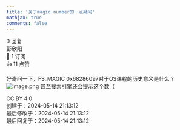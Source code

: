 ```yaml
---
title: '关于magic number的一点疑问'
mathjax: true
comments: false
---
```

<div class="post-info">0 回复</div>

<div id="reply-0" class="reply">
<div class="reply-header">
<span>彭欣阳</span>
<div class="reply-badges"><div class="badge badge-subscribes">&#x1F516;&#xFE0E; 1 订阅</div><div class="badge badge-likes">&#x1F44D;&#xFE0E; 11 点赞</div></div>
</div>
<div class="reply-text">

好奇问一下，FS_MAGIC 0x68286097对于OS课程的历史意义是什么？
![image.png](/images/os-discussions/208/image.png)
甚至搜索引擎还会提示这个数（


</div>
<div class="reply-footer">
<span>CC BY 4.0</span>
<div class="reply-datetime">
创建于：<time datetime="2024-05-14T21:13:12.428224+08:00" title="2024-05-14T21:13:12.428224+08:00">2024-05-14 21:13:12</time>
<br>最后修改于：<time datetime="2024-05-14T21:13:12.428224+08:00" title="2024-05-14T21:13:12.428224+08:00">2024-05-14 21:13:12</time>
<br>最后回复于：<time datetime="2024-05-14T21:13:12.428224+08:00" title="2024-05-14T21:13:12.428224+08:00">2024-05-14 21:13:12</time>
</div>
</div>
<div style="clear: both;"></div>
</div>

